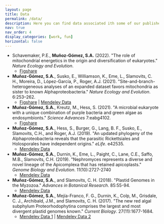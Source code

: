 ```yaml
---
layout: page
title: Data
permalink: /data/
description: Here you can find data associated ith some of our published articles.
nav: true
nav_order: 4
display_categories: [work, fun]
horizontal: false
---
```


- Schavemaker, P.E., **Muñoz-Gómez, S.A.** (2022). "The role of mitochondrial energetics in the origin and diversification of eukaryotes." <i>Nature Ecology and Evolution</i>.
  - [Figshare](http://dx.doi.org/10.6084/m9.figshare.20324679)
- **Muñoz-Gómez, S.A.**, Susko, E., Williamson, K., Eme, L., Slamovits, C. H., Moreira, D., López-García, P., Roger, A.J. (2021). "Site-and-branch-heterogeneous analyses of an expanded dataset favors mitochondria as sister to known Alphaproteobacteria." <i>Nature Ecology and Evolution</i>. 6:253–262.
  - [Figshare](https://doi.org/10.6084/m9.figshare.14355845.v2) \| [Mendeley Data](http://dx.doi.org/10.17632/dnbdzmjjkp.1)
- **Muñoz-Gómez, S.A.**, Kreutz, M., Hess, S. (2021). "A microbial eukaryote with a unique combination of purple bacteria and green algae as endosymbionts." <i>Science Advances</i> 7:eabg4102.
  - [Figshare](http://dx.doi.org/10.6084/m9.figshare.13140560)
- **Muñoz-Gómez, S.A.**, Hess, S., Burger, G., Lang, B. F., Susko, E., Slamovits, C.H., and Roger,
A.J. (2019). "An updated phylogeny of the Alphaproteobacteria reveals that the parasitic Rickettsiales
and Holosporales have independent origins." <i>eLife</i>. e42535.
  - [Mendeley Data](http://dx.doi.org/10.17632/75m68dxd83.2)
- **Muñoz-Gómez, S.A.**, Durnin, K., Eme, L., Paight, C., Lane, C.E., Saffo, M.B., Slamovits, C.H. (2019). "Nephromyces represents a diverse and novel lineage of the Apicomplexa that has retained apicoplasts." <i>Genome Biology and Evolution</i>. 11(10):2727-2740
  - [Mendeley Data](http://dx.doi.org/10.17632/2xgz7vm5f3.2)
- **Muñoz-Gómez, S.A.**, and Slamovits, C. H. (2018). "Plastid Genomes in the Myzozoa." <i>Advances
in Botanical Research</i>. 85:55-94.
  - [Mendeley Data](http://dx.doi.org/10.17632/frxt79djmr.2)
- **Muñoz-Gómez, S.A.**, Mejía-Franco, F. G., Durnin, K., Colp, M., Grisdale, C. J., Archibald, J.M., and Slamovits, C. H. (2017). "The new red algal subphylum Proteorhodophytina comprises the largest and most divergent plastid genomes known." <i>Current Biology</i>. 27(11):1677-1684.
  - [Mendeley Data 1](http://dx.doi.org/10.17632/txn2dnt5z6.2) \| [Mendeley Data 2](http://dx.doi.org/10.17632/hfhb433p9s.3)
